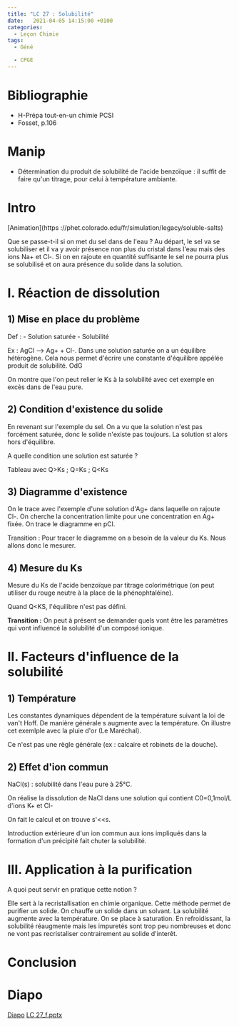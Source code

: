 ```yaml
---
title: "LC 27 : Solubilité"
date:   2021-04-05 14:15:00 +0100
categories:
  - Leçon Chimie
tags:
  - Géné

  - CPGE
---
```

# Bibliographie

- H-Prépa tout-en-un chimie PCSI
- Fosset, p.106

# Manip
- Détermination du produit de solubilité de l'acide benzoïque : il suffit de faire qu'un titrage, pour celui à température ambiante.


# Intro 
[Animation](https ://phet.colorado.edu/fr/simulation/legacy/soluble-salts)

Que se passe-t-il si on met du sel dans de l'eau ? Au départ, le sel va se solubiliser et il va y avoir présence non plus du cristal dans l'eau mais des ions Na+ et Cl-. Si on en rajoute en quantité suffisante le sel ne pourra plus se solubilisé et on aura présence du solide dans la solution.

# I. Réaction de dissolution
## 1) Mise en place du problème

Def : - Solution saturée
      - Solubilité
      
Ex : AgCl --> Ag+ + Cl-. Dans une solution saturée on a un équilibre hétérogène. Cela nous permet d'écrire une constante d'équilibre appélée produit de solubilité. 
OdG

On montre que l'on peut relier le Ks à la solubilité avec cet exemple en excès dans de l'eau pure.

## 2) Condition d'existence du solide
En revenant sur l'exemple du sel. On a vu que la solution n'est pas forcément saturée, donc le solide n'existe pas toujours. La solution st alors hors d'équilibre. 

A quelle condition une solution est saturée ? 

Tableau avec Q>Ks ; Q=Ks ; Q<Ks

## 3) Diagramme d'existence

On le trace avec l'exemple d'une solution d'Ag+ dans laquelle on rajoute Cl-. 
On cherche la concentration limite pour une concentration en Ag+ fixée. On trace le diagramme en pCl.

Transition : Pour tracer le diagramme on a besoin de la valeur du Ks. Nous allons donc le mesurer.

                                
## 4) Mesure du Ks

Mesure du Ks de l'acide benzoïque par titrage colorimétrique (on peut utiliser du rouge neutre à la place de la phénophtaléine). 
  


Quand Q<KS, l'équilibre n'est pas défini.

  
 **Transition :** On peut à présent se demander quels vont être les paramètres qui vont influencé la solubilité d'un composé ionique.

# II. Facteurs d'influence de la solubilité
## 1) Température

Les constantes dynamiques dépendent de la température suivant la loi de van't Hoff. De manière générale s augmente avec la température. On illustre cet exemlple avec la pluie d'or (Le Maréchal).

Ce n'est pas une règle générale (ex : calcaire et robinets de la douche).

## 2) Effet d'ion commun

NaCl(s) : solubilité dans l'eau pure à 25°C. 

On réalise la dissolution de NaCl dans une solution qui contient C0=0,1mol/L d'ions K+ et Cl-

On fait le calcul et on trouve s'<<s.

Introduction extérieure d'un ion commun aux ions impliqués dans la formation d'un précipité fait chuter la solubilité.

# III. Application à la purification

A quoi peut servir en pratique cette notion ? 

Elle sert à la recristallisation en chimie organique. Cette méthode permet de purifier un solide. On chauffe un solide dans un solvant. La solubilité augmente avec la température. On se place à saturation. En refroidissant, la solubilité réaugmente mais les impuretés sont trop peu nombreuses et donc ne vont pas recristaliser contrairement au solide d'interêt.

# Conclusion

# Diapo
[Diapo](/assets/pdf/LC%2027_f.pdf)
[LC 27_f.pptx](https://github.com/Didinette/Didinette.github.io/files/6664212/LC.27_f.pptx)


